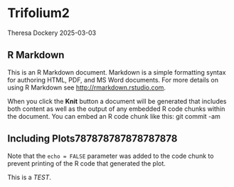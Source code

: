 Trifolium2
================
Theresa Dockery
2025-03-03

## R Markdown

This is an R Markdown document. Markdown is a simple formatting syntax
for authoring HTML, PDF, and MS Word documents. For more details on
using R Markdown see <http://rmarkdown.rstudio.com>.

When you click the **Knit** button a document will be generated that
includes both content as well as the output of any embedded R code
chunks within the document. You can embed an R code chunk like this: git
commit -am

## Including Plots787878787878787878

Note that the `echo = FALSE` parameter was added to the code chunk to
prevent printing of the R code that generated the plot.

This is a *TEST*.

